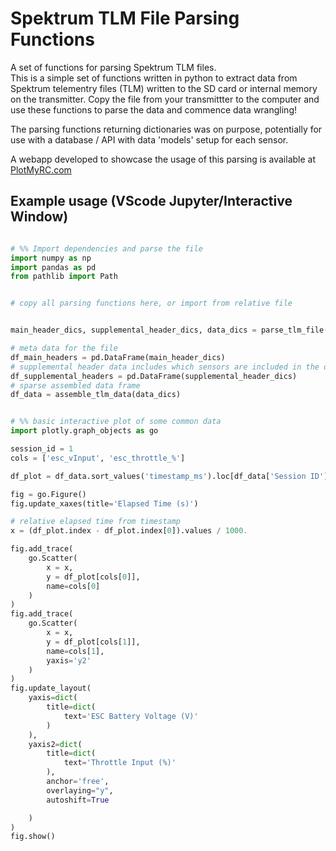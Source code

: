 # Spektrum TLM File Parsing Functions
A set of functions for parsing Spektrum TLM files.  
This is a simple set of functions written in python to extract data from Spektrum telementry files (TLM) written to the SD card or internal memory on the transmitter.
Copy the file from your transmittter to the computer and use these functions to parse the data and commence data wrangling!

The parsing functions returning dictionaries was on purpose, potentially for use with a database / API with data 'models' setup for each sensor.  

A webapp developed to showcase the usage of this parsing is available at [PlotMyRC.com](https://www.plotmyrc.com)


## Example usage (VScode Jupyter/Interactive Window)

```python

# %% Import dependencies and parse the file
import numpy as np
import pandas as pd
from pathlib import Path


# copy all parsing functions here, or import from relative file


main_header_dics, supplemental_header_dics, data_dics = parse_tlm_file(Path('path-to-your-filename.TLM'))

# meta data for the file
df_main_headers = pd.DataFrame(main_header_dics)
# supplemental header data includes which sensors are included in the data
df_supplemental_headers = pd.DataFrame(supplemental_header_dics)
# sparse assembled data frame
df_data = assemble_tlm_data(data_dics)


# %% basic interactive plot of some common data
import plotly.graph_objects as go

session_id = 1
cols = ['esc_vInput', 'esc_throttle_%']

df_plot = df_data.sort_values('timestamp_ms').loc[df_data['Session ID'] == session_id].dropna(subset=cols, how='all').set_index('timestamp_ms', drop=True).reindex(columns=cols)

fig = go.Figure()
fig.update_xaxes(title='Elapsed Time (s)')

# relative elapsed time from timestamp
x = (df_plot.index - df_plot.index[0]).values / 1000.

fig.add_trace(
    go.Scatter(
        x = x,
        y = df_plot[cols[0]],
        name=cols[0]
    )
)
fig.add_trace(
    go.Scatter(
        x = x,
        y = df_plot[cols[1]],
        name=cols[1],
        yaxis='y2'
    )
)
fig.update_layout(
    yaxis=dict(
        title=dict(
            text='ESC Battery Voltage (V)'
        )
    ),
    yaxis2=dict(
        title=dict(
            text='Throttle Input (%)'
        ),
        anchor='free',
        overlaying="y",
        autoshift=True

    )
)
fig.show()

```